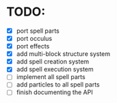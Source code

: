 # TODO:
- [x] port spell parts
- [x] port occulus
- [x] port effects
- [x] add multi-block structure system
- [x] add spell creation system
- [x] add spell execution system
- [ ] implement all spell parts
- [ ] add particles to all spell parts
- [ ] finish documenting the API

